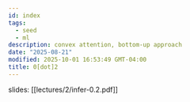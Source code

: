 ```yaml
---
id: index
tags:
  - seed
  - ml
description: convex attention, bottom-up approach
date: "2025-08-21"
modified: 2025-10-01 16:53:49 GMT-04:00
title: 0[dot]2
---
```


slides: [[lectures/2/infer-0.2.pdf]]

